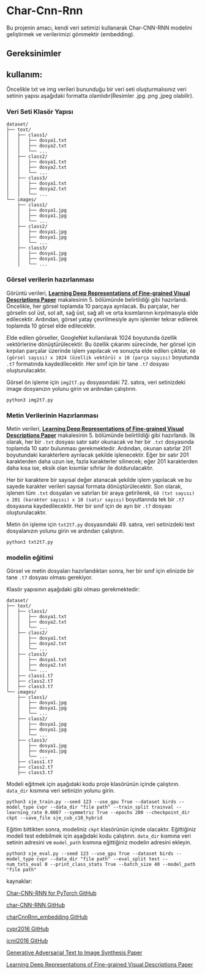 # Char-Cnn-Rnn

Bu projenin amacı, kendi veri setimizi kullanarak Char-CNN-RNN modelini geliştirmek ve verilerimizi gömmektir (embedding).

## Gereksinimler



## kullanım:

Öncelikle txt ve img verileri bununduğu bir veri seti oluşturmalısınız veri setinin yapısı aşağıdaki formatta olamlıdır(Resimler .jpg .png ,jpeg olabilir).

### Veri Seti Klasör Yapısı

```
dataset/
├── text/
│   ├── class1/
│   │   ├── dosya1.txt
│   │   ├── dosya2.txt
│   │   └── ...
│   ├── class2/
│   │   ├── dosya1.txt
│   │   ├── dosya2.txt
│   │   └── ...
│   ├── class3/
│   │   ├── dosya1.txt
│   │   ├── dosya2.txt
│   │   └── ...
└── images/
    ├── class1/
    │   ├── dosya1.jpg
    │   ├── dosya1.jpg
    │   └── ...
    ├── class2/
    │   ├── dosya1.jpg
    │   ├── dosya1.jpg
    │   └── ...
    ├── class3/
    │   ├── dosya1.jpg
    │   ├── dosya1.jpg
    │   └── ...
```

### Görsel verilerin hazırlanması

Görüntü verileri, **[Learning Deep Representations of Fine-grained Visual Descriptions Paper](https://arxiv.org/pdf/1605.05395)** makalesinin 5. bölümünde belirtildiği gibi hazırlandı. Öncelikle, her görsel toplamda 10 parçaya ayrılacak. Bu parçalar, her görselin sol üst, sol alt, sağ üst, sağ alt ve orta kısımlarının kırpılmasıyla elde edilecektir. Ardından, görsel yatay çevrilmesiyle aynı işlemler tekrar edilerek toplamda 10 görsel elde edilecektir.

Elde edilen görseller, GoogleNet kullanılarak 1024 boyutunda özellik vektörlerine dönüştürülecektir. Bu özellik çıkarımı sürecinde, her görsel için kırpılan parçalar üzerinde işlem yapılacak ve sonuçta elde edilen çıktılar, `60 (görsel sayısı) x 1024 (özellik vektörü) x 10 (parça sayısı)` boyutunda `.t7` formatında kaydedilecektir. Her sınıf için bir tane `.t7` dosyası oluşturulacaktır.

Görsel ön işleme için `img2t7.py` dosyasındaki 72. satıra, veri setinizdeki image dosyanızın yolunu girin ve ardından çalıştırın.

```
python3 img2t7.py
```


### Metin Verilerinin Hazırlanması

Metin verileri, **[Learning Deep Representations of Fine-grained Visual Descriptions Paper](https://arxiv.org/pdf/1605.05395)** makalesinin 5. bölümünde belirtildiği gibi hazırlandı. İlk olarak, her bir `.txt` dosyası satır satır okunacak ve her bir `.txt` dosyasında toplamda 10 satır bulunması gerekmektedir. Ardından, okunan satırlar 201 boyutundaki karakterlere ayrılacak şekilde işlenecektir. Eğer bir satır 201 karakterden daha uzun ise, fazla karakterler silinecek; eğer 201 karakterden daha kısa ise, eksik olan kısımlar sıfırlar ile doldurulacaktır.

Her bir karaktere bir sayısal değer atanacak şekilde işlem yapılacak ve bu sayede karakter verileri sayısal formata dönüştürülecektir. Son olarak, işlenen tüm `.txt` dosyaları ve satırları bir araya getirilerek, `60 (txt sayısı) x 201 (karakter sayısı) x 10 (satır sayısı)` boyutlarında tek bir `.t7` dosyasına kaydedilecektir. Her bir sınıf için de ayrı bir `.t7` dosyası oluşturulacaktır.

Metin ön işleme için `txt2t7.py` dosyasındaki 49. satıra, veri setinizdeki text dosyalanızın yolunu girin ve ardından çalıştırın.

```
python3 txt2t7.py
```

### modelin eğitimi

Görsel ve metin dosyaları hazırlandıktan sonra, her bir sınıf için elinizde bir tane `.t7` dosyası olması gerekiyor.

Klasör yapısının aşağıdaki gibi olması gerekmektedir:

```
dataset/
├── text/
│   ├── class1/
│   │   ├── dosya1.txt
│   │   ├── dosya2.txt
│   │   └── ...
│   ├── class2/
│   │   ├── dosya1.txt
│   │   ├── dosya2.txt
│   │   └── ...
│   ├── class3/
│   │   ├── dosya1.txt
│   │   ├── dosya2.txt
│   │   └── ...
│   ├── class1.t7
│   ├── class2.t7
│   ├── class3.t7
└── images/
    ├── class1/
    │   ├── dosya1.jpg
    │   ├── dosya1.jpg
    │   └── ...
    ├── class2/
    │   ├── dosya1.jpg
    │   ├── dosya1.jpg
    │   └── ...
    ├── class3/
    │   ├── dosya1.jpg
    │   ├── dosya1.jpg
    │   └── ...
    ├── class1.t7
    ├── class2.t7
    ├── class3.t7
```

Modeli eğitmek için aşağıdaki kodu proje klasörünün içinde çalıştırın. `data_dir` kısmına veri setinizin yolunu girin.

```
python3 sje_train.py --seed 123 --use_gpu True --dataset birds --model_type cvpr --data_dir "file path" --train_split trainval --learning_rate 0.0007 --symmetric True --epochs 200 --checkpoint_dir ckpt --save_file sje_cub_c10_hybrid
```

Eğitim bittikten sonra, modeliniz `ckpt` klasörünün içinde olacaktır. Eğittiğiniz modeli test edebilmek için aşağıdaki kodu çalıştırın. `data_dir` kısmına veri setinin adresini ve `model_path` kısmına eğittiğiniz modelin adresini ekleyin.

```
python3 sje_eval.py --seed 123 --use_gpu True --dataset birds --model_type cvpr --data_dir "file path" --eval_split test --num_txts_eval 0 --print_class_stats True --batch_size 40 --model_path "file path"
```

kaynaklar:

[Char-CNN-RNN for PyTorch GitHub](https://github.com/martinduartemore/char_cnn_rnn_pytorch/tree/master)

[char-CNN-RNN GitHub](https://github.com/1o0ko/char-CNN-RNN)

[charCnnRnn_embedding GitHub](https://github.com/ramidzamzam/charCnnRnn_embedding/tree/main)

[cvpr2016 GitHub](https://github.com/reedscot/cvpr2016)

[icml2016 GitHub](https://github.com/reedscot/icml2016)

[Generative Adversarial Text to Image Synthesis Paper](https://arxiv.org/abs/1605.05396)

[Learning Deep Representations of Fine-grained Visual Descriptions Paper](https://arxiv.org/pdf/1605.05395)

